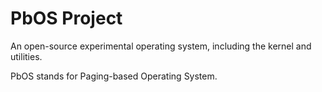 # PbOS Project

An open-source experimental operating system, including the kernel and utilities.

PbOS stands for Paging-based Operating System.
